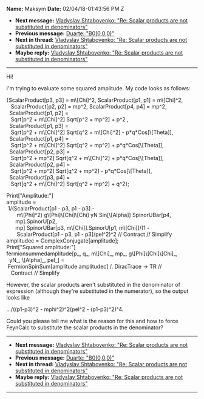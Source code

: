 **Name:** Maksym
**Date:** 02/04/18-01:43:56 PM Z

  - **Next message:** [Vladyslav Shtabovenko: "Re: Scalar products are
    not substituted in denominators"](1389.html)
  - **Previous message:** [Duarte: "B0(0,0,0)"](1387.html)
  - **Next in thread:** [Vladyslav Shtabovenko: "Re: Scalar products are
    not substituted in denominators"](1389.html)
  - **Maybe reply:** [Vladyslav Shtabovenko: "Re: Scalar products are
    not substituted in denominators"](1389.html)

-----

Hi\!  

I'm trying to evaluate some squared amplitude. My code looks as
follows:  

{ScalarProduct[p3, p3] = m\\[Chi]^2,
ScalarProduct[p1, p1] = m\\[Chi]^2,  
   ScalarProduct[p2, p2] = mp^2, ScalarProduct[p4, p4] =
mp^2,  
  ScalarProduct[p1, p2] =  
   Sqrt[p^2 + m\\[Chi]^2] Sqrt[p^2 + mp^2] + p^2
,  
  ScalarProduct[p1, p3] =  
   Sqrt[p^2 + m\\[Chi]^2] Sqrt[q^2 +
m\\[Chi]^2] - p\*q\*Cos[\\[Theta]],  
  ScalarProduct[p1, p4] =  
   Sqrt[p^2 + m\\[Chi]^2] Sqrt[q^2 + mp^2] +
p\*q\*Cos[\\[Theta]],  
  ScalarProduct[p2, p3] =  
   Sqrt[p^2 + mp^2] Sqrt[q^2 + m\\[Chi]^2] +
p\*q\*Cos[\\[Theta]],  
  ScalarProduct[p2, p4] =  
   Sqrt[p^2 + mp^2] Sqrt[q^2 + mp^2] -
p\*q\*Cos[\\[Theta]],  
  ScalarProduct[p3, p4] =  
   Sqrt[q^2 + m\\[Chi]^2] Sqrt[q^2 + mp^2] +
q^2};  

Print["Amplitude:"]  
amplitude =  
 1/(ScalarProduct[p1 - p3, p1 - p3] -  
       m\\[Phi]^2)
g\\[Phi]\\[Chi]\\[Chi] yN
Sin[\\[Alpha]] SpinorUBar[p4,  
      mp].SpinorU[p2,  
      mp] SpinorUBar[p3, m\\[Chi]].SpinorU[p1,
m\\[Chi]]/(1 -  
       ScalarProduct[p1 - p3, p1 - p3]/pel^2)^2 // Contract //
Simplify  
amplitudec = ComplexConjugate[amplitude];  
Print["Squared amplitude:"]  
fermionsummedamplitude[p\_, q\_, m\\[Chi]\_, mp\_,
g\\[Phi]\\[Chi]\\[Chi]\_,  
  yN\_, \\[Alpha]\_, pel\_] =  
 FermionSpinSum[amplitude amplitudec] /. DiracTrace -\> TR //  
   Contract // Simplify  

However, the scalar products aren't substituted in the denominator of
expression (although they're substituted in the numerator), so the
output looks like  

.../((p1-p3)^2 - mphi^2)^2(pel^2 - (p1-p3)^2)^4.  

Could you please tell me what is the reason for this and how to force
FeynCalc to substitute the scalar products in the denominator?  

-----

  - **Next message:** [Vladyslav Shtabovenko: "Re: Scalar products are
    not substituted in denominators"](1389.html)
  - **Previous message:** [Duarte: "B0(0,0,0)"](1387.html)
  - **Next in thread:** [Vladyslav Shtabovenko: "Re: Scalar products are
    not substituted in denominators"](1389.html)
  - **Maybe reply:** [Vladyslav Shtabovenko: "Re: Scalar products are
    not substituted in denominators"](1389.html)

-----

